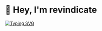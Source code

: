 # 👋 Hey, I'm revindicate

[![Typing SVG](https://readme-typing-svg.demolab.com?font=Fira+Code&pause=1000&color=F7F7F7&width=435&lines=owner+%26+founder+%40+infobin.cc)](https://git.io/typing-svg)
